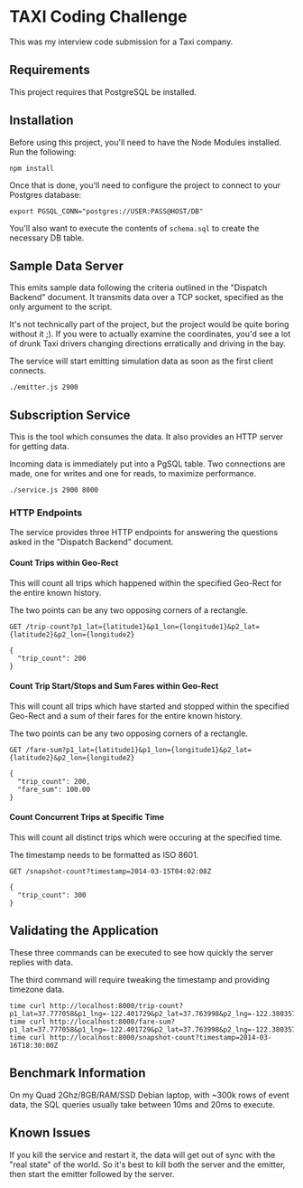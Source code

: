 # TAXI Coding Challenge

This was my interview code submission for a Taxi company.

## Requirements

This project requires that PostgreSQL be installed.


## Installation

Before using this project, you'll need to have the Node Modules installed. Run the following:

```
npm install
```

Once that is done, you'll need to configure the project to connect to your Postgres database:

```
export PGSQL_CONN="postgres://USER:PASS@HOST/DB"
```

You'll also want to execute the contents of `schema.sql` to create the necessary DB table.


## Sample Data Server

This emits sample data following the criteria outlined in the "Dispatch Backend" document.
It transmits data over a TCP socket, specified as the only argument to the script.

It's not technically part of the project, but the project would be quite boring without it ;).
If you were to actually examine the coordinates, you'd see a lot of drunk Taxi drivers changing directions erratically and driving in the bay.

The service will start emitting simulation data as soon as the first client connects.

```
./emitter.js 2900
```


## Subscription Service

This is the tool which consumes the data.
It also provides an HTTP server for getting data.

Incoming data is immediately put into a PgSQL table.
Two connections are made, one for writes and one for reads, to maximize performance.

```
./service.js 2900 8000
```


### HTTP Endpoints

The service provides three HTTP endpoints for answering the questions asked in the "Dispatch Backend" document.


#### Count Trips within Geo-Rect

This will count all trips which happened within the specified Geo-Rect for the entire known history.

The two points can be any two opposing corners of a rectangle.

	GET /trip-count?p1_lat={latitude1}&p1_lon={longitude1}&p2_lat={latitude2}&p2_lon={longitude2}

	{
	  "trip_count": 200
	}


#### Count Trip Start/Stops and Sum Fares within Geo-Rect

This will count all trips which have started and stopped within the specified Geo-Rect and a sum of their fares for the entire known history.

The two points can be any two opposing corners of a rectangle.

	GET /fare-sum?p1_lat={latitude1}&p1_lon={longitude1}&p2_lat={latitude2}&p2_lon={longitude2}

	{
	  "trip_count": 200,
	  "fare_sum": 100.00
	}


#### Count Concurrent Trips at Specific Time

This will count all distinct trips which were occuring at the specified time.

The timestamp needs to be formatted as ISO 8601.

	GET /snapshot-count?timestamp=2014-03-15T04:02:08Z

	{
	  "trip_count": 300
	}


## Validating the Application

These three commands can be executed to see how quickly the server replies with data.

The third command will require tweaking the timestamp and providing timezone data.

```
time curl http://localhost:8000/trip-count?p1_lat=37.777058&p1_lng=-122.401729&p2_lat=37.763998&p2_lng=-122.380357
time curl http://localhost:8000/fare-sum?p1_lat=37.777058&p1_lng=-122.401729&p2_lat=37.763998&p2_lng=-122.380357
time curl http://localhost:8000/snapshot-count?timestamp=2014-03-16T18:30:00Z
```


## Benchmark Information

On my Quad 2Ghz/8GB/RAM/SSD Debian laptop, with ~300k rows of event data, the SQL queries usually take between 10ms and 20ms to execute.


## Known Issues

If you kill the service and restart it, the data will get out of sync with the "real state" of the world.
So it's best to kill both the server and the emitter, then start the emitter followed by the server.